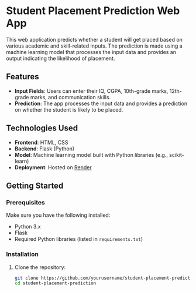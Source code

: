 # Student Placement Prediction Web App

This web application predicts whether a student will get placed based on various academic and skill-related inputs. The prediction is made using a machine learning model that processes the input data and provides an output indicating the likelihood of placement.

## Features

- **Input Fields**: Users can enter their IQ, CGPA, 10th-grade marks, 12th-grade marks, and communication skills.
- **Prediction**: The app processes the input data and provides a prediction on whether the student is likely to be placed.

## Technologies Used

- **Frontend**: HTML, CSS
- **Backend**: Flask (Python)
- **Model**: Machine learning model built with Python libraries (e.g., scikit-learn)
- **Deployment**: Hosted on [Render](https://render.com)

## Getting Started

### Prerequisites

Make sure you have the following installed:

- Python 3.x
- Flask
- Required Python libraries (listed in `requirements.txt`)

### Installation

1. Clone the repository:

   ```bash
   git clone https://github.com/yourusername/student-placement-prediction.git
   cd student-placement-prediction
